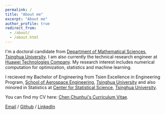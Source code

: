 ```yaml
---
permalink: /
title: "About me"
excerpt: "About me"
author_profile: true
redirect_from: 
  - /about/
  - /about.html
---
```


I'm a doctoral candidate from [Department of Mathematical Sciences](https://www.math.tsinghua.edu.cn/), [Tsinghua University](https://www.tsinghua.edu.cn/). I am also currently the technical research engineer at [Huawei Technologies Company](https://www.huawei.com/). My research interest includes numerical computation for optimization, statistics and machine learning. 

I recieved my Bachelor of Engineering from Tsien Excellence in Engineering Program, [School of Aerospace Engineering](https://www.hy.tsinghua.edu.cn/), [Tsinghua University](https://www.tsinghua.edu.cn/) and also minored in Statistics at [Center for Statistical Science](http://www.stat.tsinghua.edu.cn/), [Tsinghua University](https://www.tsinghua.edu.cn/).

You can find my CV here: [Chen Chunhui's Curriculum Vitae](../assets/Curriculum_Vitae.pdf).

[Email](cch21@mails.tsinghua.edu.cn) / [Github](https://github.com/SPCLEAN) / [LinkedIn](https://www.linkedin.com/in/chunhui-chen-9642a6268/)
